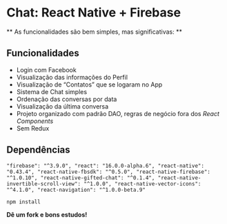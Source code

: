# Chat: React Native + Firebase

** As funcionalidades são bem simples, mas significativas: **

## Funcionalidades

* Login com Facebook
* Visualização das informações do Perfil
* Visualização de “Contatos” que se logaram no App
* Sistema de Chat simples
* Ordenação das conversas por data
* Visualização da última conversa
* Projeto organizado com padrão DAO, regras de negócio fora dos *React Components*
* Sem Redux

## Dependências

`"firebase": "^3.9.0",
"react": "16.0.0-alpha.6",
"react-native": "0.43.4",
"react-native-fbsdk": "^0.5.0",
"react-native-firebase": "^1.0.10",
"react-native-gifted-chat": "^0.1.4",
"react-native-invertible-scroll-view": "^1.0.0",
"react-native-vector-icons": "^4.1.0",
"react-navigation": "^1.0.0-beta.9"`

`npm install`


**Dê um fork e bons estudos!**
